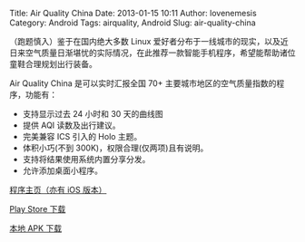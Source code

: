 Title: Air Quality China
Date: 2013-01-15 10:11
Author: lovenemesis
Category: Android
Tags: airquality, Android
Slug: air-quality-china

（跑题慎入）鉴于在国内绝大多数 Linux
爱好者分布于一线城市的现实，以及近日来空气质量日渐堪忧的实际情况，在此推荐一款智能手机程序，希望能帮助诸位童鞋合理规划出行装备。

Air Quality China 是可以实时汇报全国 70+
主要城市地区的空气质量指数的程序，功能有：

-   支持显示过去 24 小时和 30 天的曲线图
-   提供 AQI 读数及出行建议。
-   完美兼容 ICS 引入的 Holo 主题。
-   体积小巧(不到 300K)，权限合理(仅两项)且有说明。
-   支持将结果使用系统内置分享分发。
-   允许添加桌面小程序。

[程序主页（亦有 iOS 版本）](http://air.castudio.org/)

[Play Store
下载](https://play.google.com/store/apps/details?id=com.cas.airquality)

[本地 APK 下载](http://air.castudio.org/AirQuality.apk)
